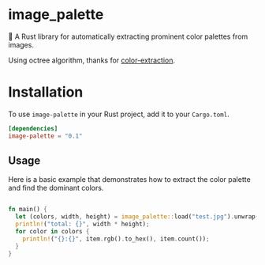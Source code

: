 # image_palette

🎨 A Rust library for automatically extracting prominent color palettes from images.

Using octree algorithm, thanks for [color-extraction](https://github.com/xiong35/color-extraction).

# Installation

To use `image-palette` in your Rust project, add it to your `Cargo.toml`.

```toml
[dependencies]
image-palette = "0.1"
```

## Usage

Here is a basic example that demonstrates how to extract the color palette and find the dominant colors.

```rust

fn main() {
  let (colors, width, height) = image_palette::load("test.jpg").unwrap();
  println!("total: {}", width * height);
  for color in colors {
    println!("{}:{}", item.rgb().to_hex(), item.count());
  }
}
```
